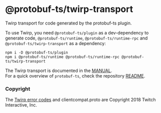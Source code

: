 @protobuf-ts/twirp-transport
============================

Twirp transport for code generated by the protobuf-ts plugin. 

To use Twirp, you need `@protobuf-ts/plugin` as a dev-dependency to 
generate code, `@protobuf-ts/runtime`, `@protobuf-ts/runtime-rpc` and 
`@protobuf-ts/twirp-transport` as a dependency:

```shell script
npm i -D @protobuf-ts/plugin
npm i @protobuf-ts/runtime @protobuf-ts/runtime-rpc @protobuf-ts/twirp-transport
``` 

The Twirp transport is documented in the [MANUAL](https://github.com/timostamm/protobuf-ts/MANUAL.md#twirp-transport).   
For a quick overview of `protobuf-ts`, check the repository [README](https://github.com/timostamm/protobuf-ts/README.md).


### Copyright

The [Twirp error codes](https://github.com/timostamm/protobuf-ts/tree/master/packages/twirp-transport/src/twitch-twirp-error-code.ts) 
and clientcompat.proto are Copyright 2018 Twitch Interactive, Inc.
